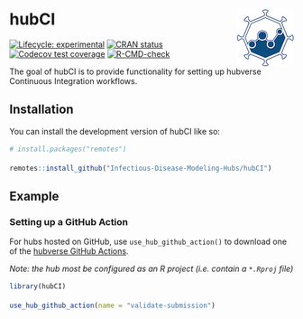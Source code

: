 
<!-- README.md is generated from README.Rmd. Please edit that file -->

# hubCI <img src="man/figures/logo.png" align="right" />

<!-- badges: start -->

[![Lifecycle:
experimental](https://img.shields.io/badge/lifecycle-experimental-orange.svg)](https://lifecycle.r-lib.org/articles/stages.html#experimental)
[![CRAN
status](https://www.r-pkg.org/badges/version/hubCI)](https://CRAN.R-project.org/package=hubCI)
[![Codecov test
coverage](https://codecov.io/gh/Infectious-Disease-Modeling-Hubs/hubCI/branch/main/graph/badge.svg)](https://app.codecov.io/gh/Infectious-Disease-Modeling-Hubs/hubCI?branch=main)
[![R-CMD-check](https://github.com/Infectious-Disease-Modeling-Hubs/hubCI/actions/workflows/R-CMD-check.yaml/badge.svg)](https://github.com/Infectious-Disease-Modeling-Hubs/hubCI/actions/workflows/R-CMD-check.yaml)
<!-- badges: end -->

The goal of hubCI is to provide functionality for setting up hubverse
Continuous Integration workflows.

## Installation

You can install the development version of hubCI like so:

``` r
# install.packages("remotes")

remotes::install_github("Infectious-Disease-Modeling-Hubs/hubCI")
```

## Example

### Setting up a GitHub Action

For hubs hosted on GitHub, use `use_hub_github_action()` to download one
of the [hubverse GitHub
Actions](https://github.com/Infectious-Disease-Modeling-Hubs/hubverse-actions).

*Note: the hub most be configured as an R project (i.e. contain a
`*.Rproj` file)*

``` r
library(hubCI)

use_hub_github_action(name = "validate-submission")
```
